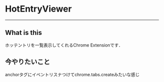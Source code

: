 # HotEntryViewer  

***

## What is this
ホッテントリを一覧表示してくれるChrome Extensionです．  

## 今やりたいこと
anchorタグにイベントリスナつけてchrome.tabs.createみたいな感じ
